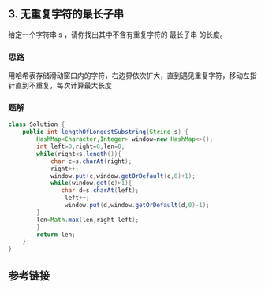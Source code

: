 ## 3. 无重复字符的最长子串
 给定一个字符串 s ，请你找出其中不含有重复字符的 最长子串 的长度。
### 思路
用哈希表存储滑动窗口内的字符，右边界依次扩大，直到遇见重复字符，移动左指针直到不重复，每次计算最大长度
### 题解
```java
class Solution {
    public int lengthOfLongestSubstring(String s) {
        HashMap<Character,Integer> window=new HashMap<>();
        int left=0,right=0,len=0;
        while(right<s.length()){
            char c=s.charAt(right);
            right++;
            window.put(c,window.getOrDefault(c,0)+1);
            while(window.get(c)>1){
               char d=s.charAt(left);
                left++;
                window.put(d,window.getOrDefault(d,0)-1);
        }
        len=Math.max(len,right-left);
        }
        return len;
    }
}
```
## 参考链接